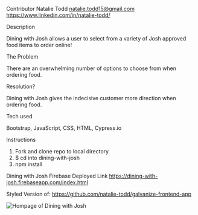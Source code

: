 Contributor 
Natalie Todd natalie.todd15@gmail.com https://www.linkedin.com/in/natalie-todd/

Description

Dining with Josh allows a user to select from a variety of Josh approved food items to order online!

The Problem

There are an overwhelming number of options to choose from when ordering food.

Resolution?

Dining with Josh gives the indecisive customer more direction when ordering food.

Tech used

Bootstrap, JavaScript, CSS, HTML, Cypress.io

Instructions

1. Fork and clone repo to local directory
2. $ cd into dining-with-josh
3. npm install

Dining with Josh Firebase Deployed Link
https://dining-with-josh.firebaseapp.com/index.html

Styled Version of: https://github.com/natalie-todd/galvanize-frontend-app

<img src='./Dining-with-Josh.png' alt='Hompage of Dining with Josh'>
